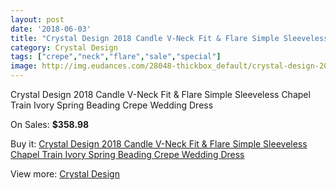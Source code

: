 ```yaml
---
layout: post
date: '2018-06-03'
title: "Crystal Design 2018 Candle V-Neck Fit & Flare Simple Sleeveless Chapel Train Ivory Spring Beading Crepe Wedding Dress"
category: Crystal Design 
tags: ["crepe","neck","flare","sale","special"]
image: http://img.eudances.com/28048-thickbox_default/crystal-design-2018-candle-v-neck-fit-flare-simple-sleeveless-chapel-train-ivory-spring-beading-crepe-wedding-dress.jpg
---
```

Crystal Design 2018 Candle V-Neck Fit & Flare Simple Sleeveless Chapel Train Ivory Spring Beading Crepe Wedding Dress

On Sales: **$358.98**
<a href="https://www.eudances.com/en/crystal-design/9265-crystal-design-2018-candle-v-neck-fit-flare-simple-sleeveless-chapel-train-ivory-spring-beading-crepe-wedding-dress.html"><amp-img layout="responsive" width="600" height="600" src="//img.eudances.com/28048-thickbox_default/crystal-design-2018-candle-v-neck-fit-flare-simple-sleeveless-chapel-train-ivory-spring-beading-crepe-wedding-dress.jpg" alt="Crystal Design 2018 Candle V-Neck Fit & Flare Simple Sleeveless Chapel Train Ivory Spring Beading Crepe Wedding Dress 0" /></a>
<a href="https://www.eudances.com/en/crystal-design/9265-crystal-design-2018-candle-v-neck-fit-flare-simple-sleeveless-chapel-train-ivory-spring-beading-crepe-wedding-dress.html"><amp-img layout="responsive" width="600" height="600" src="//img.eudances.com/28052-thickbox_default/crystal-design-2018-candle-v-neck-fit-flare-simple-sleeveless-chapel-train-ivory-spring-beading-crepe-wedding-dress.jpg" alt="Crystal Design 2018 Candle V-Neck Fit & Flare Simple Sleeveless Chapel Train Ivory Spring Beading Crepe Wedding Dress 1" /></a>
<a href="https://www.eudances.com/en/crystal-design/9265-crystal-design-2018-candle-v-neck-fit-flare-simple-sleeveless-chapel-train-ivory-spring-beading-crepe-wedding-dress.html"><amp-img layout="responsive" width="600" height="600" src="//img.eudances.com/28051-thickbox_default/crystal-design-2018-candle-v-neck-fit-flare-simple-sleeveless-chapel-train-ivory-spring-beading-crepe-wedding-dress.jpg" alt="Crystal Design 2018 Candle V-Neck Fit & Flare Simple Sleeveless Chapel Train Ivory Spring Beading Crepe Wedding Dress 2" /></a>
<a href="https://www.eudances.com/en/crystal-design/9265-crystal-design-2018-candle-v-neck-fit-flare-simple-sleeveless-chapel-train-ivory-spring-beading-crepe-wedding-dress.html"><amp-img layout="responsive" width="600" height="600" src="//img.eudances.com/28050-thickbox_default/crystal-design-2018-candle-v-neck-fit-flare-simple-sleeveless-chapel-train-ivory-spring-beading-crepe-wedding-dress.jpg" alt="Crystal Design 2018 Candle V-Neck Fit & Flare Simple Sleeveless Chapel Train Ivory Spring Beading Crepe Wedding Dress 3" /></a>
<a href="https://www.eudances.com/en/crystal-design/9265-crystal-design-2018-candle-v-neck-fit-flare-simple-sleeveless-chapel-train-ivory-spring-beading-crepe-wedding-dress.html"><amp-img layout="responsive" width="600" height="600" src="//img.eudances.com/28049-thickbox_default/crystal-design-2018-candle-v-neck-fit-flare-simple-sleeveless-chapel-train-ivory-spring-beading-crepe-wedding-dress.jpg" alt="Crystal Design 2018 Candle V-Neck Fit & Flare Simple Sleeveless Chapel Train Ivory Spring Beading Crepe Wedding Dress 4" /></a>

Buy it: [Crystal Design 2018 Candle V-Neck Fit & Flare Simple Sleeveless Chapel Train Ivory Spring Beading Crepe Wedding Dress](https://www.eudances.com/en/crystal-design/9265-crystal-design-2018-candle-v-neck-fit-flare-simple-sleeveless-chapel-train-ivory-spring-beading-crepe-wedding-dress.html "Crystal Design 2018 Candle V-Neck Fit & Flare Simple Sleeveless Chapel Train Ivory Spring Beading Crepe Wedding Dress")

View more: [Crystal Design ](https://www.eudances.com/en/134-crystal-design "Crystal Design ")